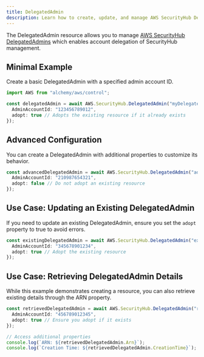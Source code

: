 ```yaml
---
title: DelegatedAdmin
description: Learn how to create, update, and manage AWS SecurityHub DelegatedAdmins using Alchemy Cloud Control.
---
```



The DelegatedAdmin resource allows you to manage [AWS SecurityHub DelegatedAdmins](https://docs.aws.amazon.com/securityhub/latest/userguide/) which enables account delegation of SecurityHub management.

## Minimal Example

Create a basic DelegatedAdmin with a specified admin account ID.

```ts
import AWS from "alchemy/aws/control";

const delegatedAdmin = await AWS.SecurityHub.DelegatedAdmin("myDelegatedAdmin", {
  AdminAccountId: "123456789012",
  adopt: true // Adopts the existing resource if it already exists
});
```

## Advanced Configuration

You can create a DelegatedAdmin with additional properties to customize its behavior.

```ts
const advancedDelegatedAdmin = await AWS.SecurityHub.DelegatedAdmin("advancedDelegatedAdmin", {
  AdminAccountId: "210987654321",
  adopt: false // Do not adopt an existing resource
});
```

## Use Case: Updating an Existing DelegatedAdmin

If you need to update an existing DelegatedAdmin, ensure you set the `adopt` property to true to avoid errors.

```ts
const existingDelegatedAdmin = await AWS.SecurityHub.DelegatedAdmin("existingDelegatedAdmin", {
  AdminAccountId: "345678901234",
  adopt: true // Adopt the existing resource
});
```

## Use Case: Retrieving DelegatedAdmin Details

While this example demonstrates creating a resource, you can also retrieve existing details through the ARN property.

```ts
const retrievedDelegatedAdmin = await AWS.SecurityHub.DelegatedAdmin("retrieveDelegatedAdmin", {
  AdminAccountId: "456789012345",
  adopt: true // Ensure you adopt if it exists
});

// Access additional properties
console.log(`ARN: ${retrievedDelegatedAdmin.Arn}`);
console.log(`Creation Time: ${retrievedDelegatedAdmin.CreationTime}`);
```
